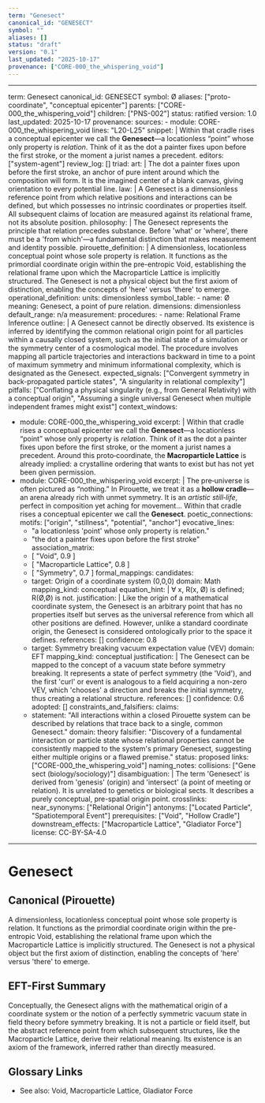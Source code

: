 ```yaml
---
term: "Genesect"
canonical_id: "GENESECT"
symbol: ""
aliases: []
status: "draft"
version: "0.1"
last_updated: "2025-10-17"
provenance: ["CORE-000_the_whispering_void"]
---
```


---
term: Genesect
canonical_id: GENESECT
symbol: Ø
aliases: ["proto-coordinate", "conceptual epicenter"]
parents: ["CORE-000_the_whispering_void"]
children: ["PNS-002"]
status: ratified
version: 1.0
last_updated: 2025-10-17
provenance:
  sources:
    - module: CORE-000_the_whispering_void
      lines: "L20-L25"
      snippet: |
        Within that cradle rises a conceptual epicenter we call the **Genesect**—a locationless “point” whose only property is *relation*. Think of it as the dot a painter fixes upon before the first stroke, or the moment a jurist names a precedent.
  editors: ["system-agent"]
  review_log: []
triad:
  art: |
    The dot a painter fixes upon before the first stroke, an anchor of pure intent around which the composition will form. It is the imagined center of a blank canvas, giving orientation to every potential line.
  law: |
    A Genesect is a dimensionless reference point from which relative positions and interactions can be defined, but which possesses no intrinsic coordinates or properties itself. All subsequent claims of location are measured against its relational frame, not its absolute position.
  philosophy: |
    The Genesect represents the principle that relation precedes substance. Before 'what' or 'where', there must be a 'from which'—a fundamental distinction that makes measurement and identity possible.
pirouette_definition: |
  A dimensionless, locationless conceptual point whose sole property is relation. It functions as the primordial coordinate origin within the pre-entropic Void, establishing the relational frame upon which the Macroparticle Lattice is implicitly structured. The Genesect is not a physical object but the first axiom of distinction, enabling the concepts of 'here' versus 'there' to emerge.
operational_definition:
  units: dimensionless
  symbol_table:
    - name: Ø
      meaning: Genesect, a point of pure relation.
      dimensions: dimensionless
      default_range: n/a
  measurement:
    procedures:
      - name: Relational Frame Inference
        outline: |
          A Genesect cannot be directly observed. Its existence is inferred by identifying the common relational origin point for all particles within a causally closed system, such as the initial state of a simulation or the symmetry center of a cosmological model. The procedure involves mapping all particle trajectories and interactions backward in time to a point of maximum symmetry and minimum informational complexity, which is designated as the Genesect.
        expected_signals: ["Convergent symmetry in back-propagated particle states", "A singularity in relational complexity"]
        pitfalls: ["Conflating a physical singularity (e.g., from General Relativity) with a conceptual origin", "Assuming a single universal Genesect when multiple independent frames might exist"]
context_windows:
  - module: CORE-000_the_whispering_void
    excerpt: |
      Within that cradle rises a conceptual epicenter we call the **Genesect**—a locationless “point” whose only property is *relation*. Think of it as the dot a painter fixes upon before the first stroke, or the moment a jurist names a precedent. Around this proto‑coordinate, the **Macroparticle Lattice** is already implied: a crystalline ordering that wants to exist but has not yet been given permission.
  - module: CORE-000_the_whispering_void
    excerpt: |
      The pre‑universe is often pictured as “nothing.” In Pirouette, we treat it as a **hollow cradle**—an arena already rich with unmet symmetry. It is an *artistic still‑life*, perfect in composition yet aching for movement... Within that cradle rises a conceptual epicenter we call the **Genesect**.
poetic_connections:
  motifs: ["origin", "stillness", "potential", "anchor"]
  evocative_lines:
    - "a locationless 'point' whose only property is relation."
    - "the dot a painter fixes upon before the first stroke"
  association_matrix:
    - [ "Void", 0.9 ]
    - [ "Macroparticle Lattice", 0.8 ]
    - [ "Symmetry", 0.7 ]
formal_mappings:
  candidates:
    - target: Origin of a coordinate system (0,0,0)
      domain: Math
      mapping_kind: conceptual
      equation_hint: |
        ∀ x, R(x, Ø) is defined; R(Ø,Ø) is not.
      justification: |
        Like the origin of a mathematical coordinate system, the Genesect is an arbitrary point that has no properties itself but serves as the universal reference from which all other positions are defined. However, unlike a standard coordinate origin, the Genesect is considered ontologically prior to the space it defines.
      references: []
      confidence: 0.8
    - target: Symmetry breaking vacuum expectation value (VEV)
      domain: EFT
      mapping_kind: conceptual
      justification: |
        The Genesect can be mapped to the concept of a vacuum state before symmetry breaking. It represents a state of perfect symmetry (the 'Void'), and the first 'curl' or event is analogous to a field acquiring a non-zero VEV, which 'chooses' a direction and breaks the initial symmetry, thus creating a relational structure.
      references: []
      confidence: 0.6
  adopted: []
constraints_and_falsifiers:
  claims:
    - statement: "All interactions within a closed Pirouette system can be described by relations that trace back to a single, common Genesect."
      domain: theory
      falsifier: "Discovery of a fundamental interaction or particle state whose relational properties cannot be consistently mapped to the system's primary Genesect, suggesting either multiple origins or a flawed premise."
      status: proposed
      links: ["CORE-000_the_whispering_void"]
naming_notes:
  collisions: ["Gene sect (biology/sociology)"]
  disambiguation: |
    The term 'Genesect' is derived from 'genesis' (origin) and 'intersect' (a point of meeting or relation). It is unrelated to genetics or biological sects. It describes a purely conceptual, pre-spatial origin point.
crosslinks:
  near_synonyms: ["Relational Origin"]
  antonyms: ["Located Particle", "Spatiotemporal Event"]
  prerequisites: ["Void", "Hollow Cradle"]
  downstream_effects: ["Macroparticle Lattice", "Gladiator Force"]
license: CC-BY-SA-4.0
---

# Genesect

## Canonical (Pirouette)
A dimensionless, locationless conceptual point whose sole property is relation. It functions as the primordial coordinate origin within the pre-entropic Void, establishing the relational frame upon which the Macroparticle Lattice is implicitly structured. The Genesect is not a physical object but the first axiom of distinction, enabling the concepts of 'here' versus 'there' to emerge.

## EFT-First Summary
Conceptually, the Genesect aligns with the mathematical origin of a coordinate system or the notion of a perfectly symmetric vacuum state in field theory before symmetry breaking. It is not a particle or field itself, but the abstract reference point from which subsequent structures, like the Macroparticle Lattice, derive their relational meaning. Its existence is an axiom of the framework, inferred rather than directly measured.

## Glossary Links
- See also: Void, Macroparticle Lattice, Gladiator Force